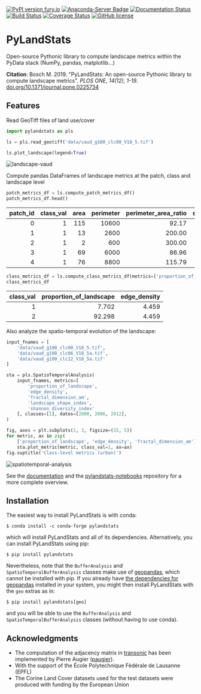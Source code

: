 [![PyPI version fury.io](https://badge.fury.io/py/pylandstats.svg)](https://pypi.python.org/pypi/pylandstats/)
[![Anaconda-Server Badge](https://anaconda.org/conda-forge/pylandstats/badges/version.svg)](https://anaconda.org/conda-forge/pylandstats)
[![Documentation Status](https://readthedocs.org/projects/pylandstats/badge/?version=latest)](https://pylandstats.readthedocs.io/en/latest/?badge=latest)
[![Build Status](https://travis-ci.org/martibosch/pylandstats.svg?branch=master)](https://travis-ci.org/martibosch/pylandstats)
[![Coverage Status](https://coveralls.io/repos/github/martibosch/pylandstats/badge.svg?branch=master)](https://coveralls.io/github/martibosch/pylandstats?branch=master)
[![GitHub license](https://img.shields.io/github/license/martibosch/pylandstats.svg)](https://github.com/martibosch/pylandstats/blob/master/LICENSE)

# PyLandStats

Open-source Pythonic library to compute landscape metrics within the PyData stack (NumPy, pandas, matplotlib...)

**Citation**: Bosch M. 2019. "PyLandStats: An open-source Pythonic library to compute landscape metrics". *PLOS ONE, 14(12), 1-19*. [doi.org/10.1371/journal.pone.0225734](https://doi.org/10.1371/journal.pone.0225734)

## Features

Read GeoTiff files of land use/cover

```python
import pylandstats as pls

ls = pls.read_geotiff('data/vaud_g100_clc00_V18_5.tif')

ls.plot_landscape(legend=True)
```

![landscape-vaud](figures/landscape.png)

Compute pandas DataFrames of landscape metrics at the patch, class and landscape level

```python
patch_metrics_df = ls.compute_patch_metrics_df()
patch_metrics_df.head()
```

| patch_id | class_val | area | perimeter | perimeter_area_ratio | shape_index | fractal_dimension | euclidean_nearest_neighbor |
| -------: | --------: | ---: | --------: | -------------------: | ----------: | ----------------: | -------------------------: |
|        0 |         1 |  115 |     10600 |                92.17 |       2.409 |             1.130 |                   1431.782 |
|        1 |         1 |   13 |      2600 |               200.00 |       1.625 |             1.100 |                    223.607 |
|        2 |         1 |    2 |       600 |               300.00 |       1.000 |             1.012 |                    223.607 |
|        3 |         1 |   69 |      6000 |                86.96 |       1.765 |             1.088 |                    316.228 |
|        4 |         1 |   76 |      8800 |               115.79 |       2.444 |             1.137 |                    316.228 |

```python
class_metrics_df = ls.compute_class_metrics_df(metrics=['proportion_of_landscape', 'edge_density'])
class_metrics_df
```

| class_val | proportion_of_landscape | edge_density |
| --------: | ----------------------: | -----------: |
|         1 |                   7.702 |        4.459 |
|         2 |                  92.298 |        4.459 |

Also analyze the spatio-temporal evolution of the landscape:

```python
input_fnames = [
    'data/vaud_g100_clc00_V18_5.tif',
    'data/vaud_g100_clc06_V18_5a.tif',
    'data/vaud_g100_clc12_V18_5a.tif'
]

sta = pls.SpatioTemporalAnalysis(
    input_fnames, metrics=[
        'proportion_of_landscape',
        'edge_density',
        'fractal_dimension_am',
        'landscape_shape_index',
        'shannon_diversity_index'
    ], classes=[1], dates=[2000, 2006, 2012], 
)

fig, axes = plt.subplots(1, 3, figsize=(15, 5))
for metric, ax in zip(
    ['proportion_of_landscape', 'edge_density', 'fractal_dimension_am'], axes):
    sta.plot_metric(metric, class_val=1, ax=ax)
fig.suptitle('Class-level metrics (urban)')
```

![spatiotemporal-analysis](figures/spatiotemporal.png)

See the [documentation](https://pylandstats.readthedocs.io/en/latest/?badge=latest) and the [pylandstats-notebooks](https://github.com/martibosch/pylandstats-notebooks) repository for a more complete overview.

## Installation

The easiest way to install PyLandStats is with conda:

    $ conda install -c conda-forge pylandstats

which will install PyLandStats and all of its dependencies. Alternatively, you can install PyLandStats using pip:

    $ pip install pylandstats


Nevertheless, note that the `BufferAnalysis` and `SpatioTemporalBufferAnalysis` classes make use of [geopandas](https://github.com/geopandas/geopandas), which cannot be installed with pip. If you already have [the dependencies for geopandas](https://geopandas.readthedocs.io/en/latest/install.html#dependencies) installed in your system, you might then install PyLandStats with the `geo` extras as in:

    $ pip install pylandstats[geo]
    
and you will be able to use the `BufferAnalysis` and `SpatioTemporalBufferAnalysis` classes (without having to use conda).

## Acknowledgments

* The computation of the adjacency matrix in [transonic](https://github.com/fluiddyn/transonic) has been implemented by Pierre Augier ([paugier](https://github.com/paugier)).
* With the support of the École Polytechnique Fédérale de Lausanne (EPFL)
* The Corine Land Cover datasets used for the test datasets were produced with funding by the European Union

